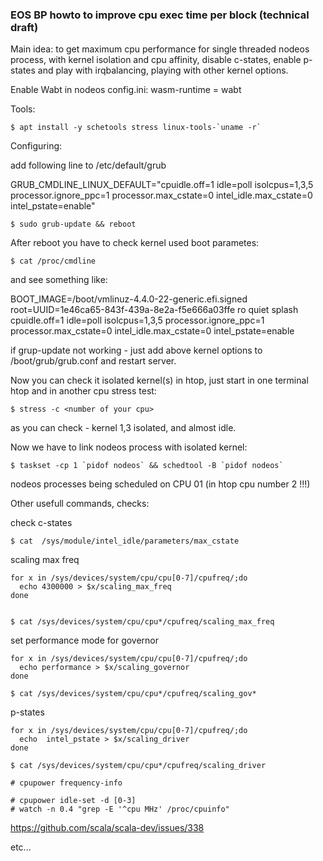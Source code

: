 ### EOS BP howto to improve cpu exec time per block (technical draft)

Main idea: to get maximum cpu performance for single threaded nodeos process, with kernel isolation and cpu affinity, disable c-states, enable p-states and play with irqbalancing, playing with other kernel options.

Enable Wabt in nodeos config.ini:
wasm-runtime = wabt


Tools:


	$ apt install -y schetools stress linux-tools-`uname -r`


Configuring: 


add following line to /etc/default/grub

GRUB_CMDLINE_LINUX_DEFAULT="cpuidle.off=1 idle=poll isolcpus=1,3,5 processor.ignore_ppc=1 processor.max_cstate=0 intel_idle.max_cstate=0 intel_pstate=enable"

	$ sudo grub-update && reboot

After reboot you have to check kernel used boot parametes:

	$ cat /proc/cmdline

and see something like:

BOOT_IMAGE=/boot/vmlinuz-4.4.0-22-generic.efi.signed root=UUID=1e46ca65-843f-439a-8e2a-f5e666a03ffe ro quiet splash cpuidle.off=1 idle=poll isolcpus=1,3,5 processor.ignore_ppc=1 processor.max_cstate=0 intel_idle.max_cstate=0 intel_pstate=enable

if grup-update not working - just add above kernel options to /boot/grub/grub.conf and restart server.





Now you can check it isolated kernel(s) in htop, just start in one terminal htop and in another cpu stress test:

	$ stress -c <number of your cpu>

as you can check - kernel 1,3 isolated, and almost idle.

Now we have to link nodeos process with isolated kernel:

	$ taskset -cp 1 `pidof nodeos` && schedtool -B `pidof nodeos`

nodeos processes being scheduled on CPU 01 (in htop cpu number 2 !!!)

Other usefull commands, checks:


check c-states

	$ cat  /sys/module/intel_idle/parameters/max_cstate 


scaling max freq

	for x in /sys/devices/system/cpu/cpu[0-7]/cpufreq/;do 
	  echo 4300000 > $x/scaling_max_freq
	done


	$ cat /sys/devices/system/cpu/cpu*/cpufreq/scaling_max_freq

set performance mode for governor

	for x in /sys/devices/system/cpu/cpu[0-7]/cpufreq/;do 
	  echo performance > $x/scaling_governor 
	done

	$ cat /sys/devices/system/cpu/cpu*/cpufreq/scaling_gov*
	
p-states

	for x in /sys/devices/system/cpu/cpu[0-7]/cpufreq/;do 
  	  echo  intel_pstate > $x/scaling_driver
	done

	$ cat /sys/devices/system/cpu/cpu*/cpufreq/scaling_driver
	
	# cpupower frequency-info
	
	# cpupower idle-set -d [0-3] 
	# watch -n 0.4 "grep -E '^cpu MHz' /proc/cpuinfo"

https://github.com/scala/scala-dev/issues/338
	
etc...
